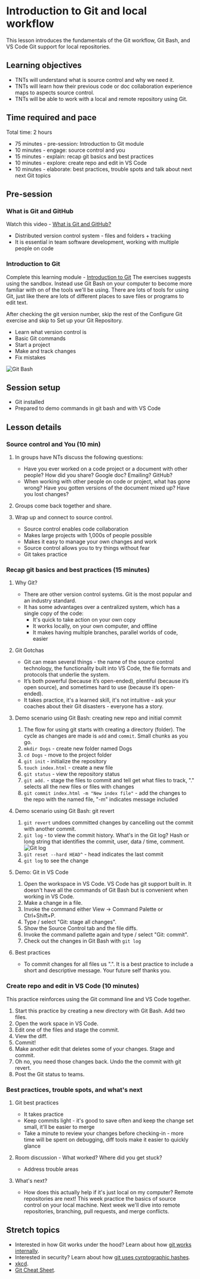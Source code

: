 # Introduction to Git and local workflow

This lesson introduces the fundamentals of the Git workflow, Git Bash, and VS Code Git support for local repositories.

## Learning objectives

* TNTs will understand what is source control and why we need it.
* TNTs will learn how their previous code or doc collaboration experience maps to aspects source control.
* TNTs will be able to work with a local and remote repository using Git.

## Time required and pace

Total time: 2 hours

* 75 minutes - pre-session: Introduction to Git module
* 10 minutes - engage: source control and you
* 15 minutes - explain: recap git basics and best practices
* 10 minutes - explore: create repo and edit in VS Code
* 10 minutes - elaborate: best practices, trouble spots and talk about next next Git topics

## Pre-session

### What is Git and GitHub

Watch this video - [What is Git and GitHub?](https://www.youtube.com/watch?v=uUuTYDg9XoI)

* Distributed version control system - files and folders + tracking
* It is essential in team software development, working with multiple people on code

### Introduction to Git

Complete this learning module - [Introduction to Git](https://docs.microsoft.com/en-us/learn/modules/intro-to-git/)
The exercises suggests using the sandbox. Instead use Git Bash on your computer to become more familiar with on of the tools we'll be using. There are lots of tools for using Git, just like there are lots of different places to save files or programs to edit text.

After checking the git version number, skip the rest of the Configure Git exercise and skip to Set up your Git Repository.

* Learn what version control is
* Basic Git commands
* Start a project
* Make and track changes
* Fix mistakes

![Git Bash](gitBash.png)

## Session setup

* Git installed
* Prepared to demo commands in git bash and with VS Code

## Lesson details

### Source control and You (10 min)

1. In groups have NTs discuss the following questions:
   * Have you ever worked on a code project or a document with other people? How did you share? Google doc? Emailing? GitHub?
   * When working with other people on code or project, what has gone wrong? Have you gotten versions of the document mixed up? Have you lost changes?

2. Groups come back together and share.

3. Wrap up and connect to source control.
   * Source control enables code collaboration
   * Makes large projects with 1,000s of people possible
   * Makes it easy to manage your own changes and work
   * Source control allows you to try things without fear
   * Git takes practice

### Recap git basics and best practices (15 minutes)

1. Why Git?
   * There are other version control systems. Git is the most popular and an industry standard.
   * It has some advantages over a centralized system, which has a single copy of the code:
       * It's quick to take action on your own copy
       * It works locally, on your own computer, and offline
       * It makes having multiple branches, parallel worlds of code, easier

2. Git Gotchas
   * Git can mean several things - the name of the source control technology, the functionality built into VS Code, the file formats and protocols that underlie the system.
   * It’s both powerful (because it’s open-ended), plentiful (because it’s open source), and sometimes hard to use (because it’s open-ended).
   * It takes practice, it's a learned skill, it's not intuitive - ask your coaches about their Git disasters - everyone has a story.

3. Demo scenario using Git Bash: creating new repo and initial commit
    1. The flow for using git starts with creating a directory (folder). The cycle as changes are made is `add` and `commit`. Small chunks as you go.
    2. `mkdir Dogs` - create new folder named Dogs
    3. `cd Dogs` - move to the project folder
    4. `git init` - initialize the repository
    5. `touch index.html` - create a new file
    6. `git status` - view the repository status
    7. `git add.` - stage the files to commit and tell get what files to track, "." selects all the new files or files with changes
    8. `git commit index.html -m "New index file"` - add the changes to the repo with the named file, "-m" indicates message included

4. Demo scenario using Git Bash: git revert
    1. `git revert` undoes committed changes by cancelling out the commit with another commit.
    2. `git log` - to view the commit history. What's in the Git log? Hash or long string that identifies the commit, user, data / time, comment.
    ![Git log](gitLog.png)
    3. `git reset --hard HEAD^` - head indicates the last commit
    4. `git log` to see the change

5. Demo: Git in VS Code
    1. Open the workspace in VS Code. VS Code has git support built in. It doesn't have all the commands of Git Bash but is convenient when working in VS Code.
    2. Make a change in a file.
    3. Invoke the command either View -> Command Palette or Ctrl+Shift+P.
    4. Type / select "Git: stage all changes".
    5. Show the Source Control tab and the file diffs.
    6. Invoke the command pallette again and type / select "Git: commit".
    7. Check out the changes in Git Bash with `git log`

6. Best practices
    * To commit changes for all files us ".". It is a best practice to include a short and descriptive message. Your future self thanks you.

### Create repo and edit in VS Code (10 minutes)

This practice reinforces using the Git command line and VS Code together.

1. Start this practice by creating a new directory with Git Bash. Add two files.
2. Open the work space in VS Code.
3. Edit one of the files and stage the commit.
4. View the diff.
5. Commit!
6. Make another edit that deletes some of your changes. Stage and commit.
7. Oh no, you need those changes back. Undo the the commit with git revert.
8. Post the Git status to teams.

### Best practices, trouble spots, and what's next

1. Git best practices
     * It takes practice
     * Keep commits light - it's good to save often and keep the change set small, it'll be easier to merge
     * Take a minute to review your changes before checking-in - more time will be spent on debugging, diff tools make it easier to quickly glance

2. Room discussion - What worked? Where did you get stuck?
     * Address trouble areas

3. What's next?
     * How does this actually help if it's just local on my computer? Remote repositories are next! This week practice the basics of source control on your local machine. Next week we'll dive into remote repositories, branching, pull requests, and merge conflicts.

## Stretch topics

* Interested in how Git works under the hood? Learn about how [git works internally](https://medium.com/@shalithasuranga/how-does-git-work-internally-7c36dcb1f2cf).
* Interested in security? Learn about how [git uses cyrptographic hashes](https://ericsink.com/vcbe/html/cryptographic_hashes.html).
* [xkcd](https://xkcd.com/1597/).
* [Git Cheat Sheet](https://www.git-tower.com/blog/git-cheat-sheet).
